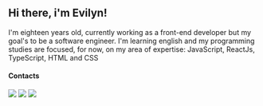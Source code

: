 <h2>Hi there, i'm Evilyn!</h2>

<p>I'm eighteen years old, currently working as a front-end developer but my goal's to be a software engineer. I'm learning english and my programming studies are focused, for now, on my area of expertise: JavaScript, ReactJs, TypeScript, HTML and CSS</p>

<h4>Contacts</h4>
<div>
<a href="https://www.instagram.com/evyaraujo18/" target="_blank"><img src="https://img.shields.io/badge/-Instagram-%23E4405F?style=for-the-badge&logo=instagram&logoColor=white" target="_blank"></a>
<a href="https://www.linkedin.com/in/evilyn-araujo-profiledev" target="_blank"><img src="https://img.shields.io/badge/-LinkedIn-%230077B5?style=for-the-badge&logo=linkedin&logoColor=white" target="_blank"></a>   
  <a href = "https://evilyndeveloper@gmail.com"><img src="https://img.shields.io/badge/Gmail-D14836?style=for-the-badge&logo=gmail&logoColor=white" target="_blank"></a>
</div>
